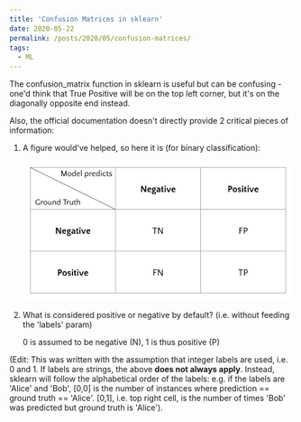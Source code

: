 ```yaml
---
title: 'Confusion Matrices in sklearn'
date: 2020-05-22
permalink: /posts/2020/05/confusion-matrices/
tags:
  - ML
---
```


The confusion_matrix function in sklearn is useful but can be confusing - one'd think that True Positive will be on the top left corner, but it's on the diagonally opposite end instead.

Also, the official documentation doesn't directly provide 2 critical pieces of information:

1. A figure would've helped, so here it is (for binary classification):

    ![Illustration of sklearn confusion matrix](/images/confusion_matrix.png)

2. What is considered positive or negative by default? (i.e. without feeding the 'labels' param)

    0 is assumed to be negative (N), 1 is thus positive (P)

(Edit: This was written with the assumption that integer labels are used, i.e. 0 and 1. If labels are strings, the above **does not always apply**. Instead, sklearn will follow the alphabetical order of the labels: e.g. if the labels are 'Alice' and 'Bob', [0,0] is the number of instances where prediction == ground truth == 'Alice'. [0,1], i.e. top right cell, is the number of times 'Bob' was predicted but ground truth is 'Alice').